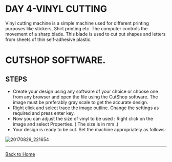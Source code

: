 
# DAY 4-VINYL CUTTING
   Vinyl cutting machine is a simple machine used for different printing purposes like stickers, Shirt printing etc. The computer controls the movement of a sharp blade. This blade is used to cut out shapes and letters from sheets of thin self-adhesive plastic.




# CUTSHOP SOFTWARE.
 
## STEPS
- Create your design using any software of your choice or choose one from any browser and open the file using the CutShop software. 
  The   image must be preferably gray scale to get the accurate design.
- Right click and select trace the image outline. Change the settings as required and press enter key.
- Now you can adjust the size of vinyl to be used : Right click on the image and select Properties. ( The size is in mm .)
- Your design is ready to be cut. Set the machine appropriately as follows:



![20170829_221654](https://user-images.githubusercontent.com/30692869/29833190-3cdbaf1e-8d08-11e7-9d02-2f9e2218fb8c.jpg)



















<hr>
 
 [Back to Home](https://aminaibrahim.github.io)
 

